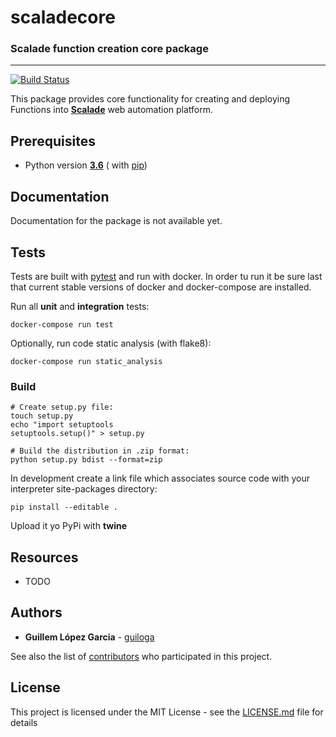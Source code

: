 # scaladecore

### Scalade function creation core package

____
[![Build Status](https://www.travis-ci.com/guiloga/guilogacore-rpc.svg?branch=master)](https://www.travis-ci.com/guiloga/guilogacore-rpc)

This package provides core functionality for creating and deploying Functions into [**Scalade**](https://scalade.io) web
automation platform.

## Prerequisites ###

* Python version [**3.6**](https://www.python.org/downloads/release/python-380/) (
  with [pip](https://pip.pypa.io/en/stable/))

## Documentation ###

Documentation for the package is not available yet.

## Tests

Tests are built with [pytest](https://docs.pytest.org/en/stable/) and run with docker. In order tu run it be sure last
that current stable versions of docker and docker-compose are installed.

Run all **unit** and **integration** tests:

```
docker-compose run test
```

Optionally, run code static analysis (with flake8):

```
docker-compose run static_analysis
```

### Build

```
# Create setup.py file:
touch setup.py
echo "import setuptools
setuptools.setup()" > setup.py

# Build the distribution in .zip format:
python setup.py bdist --format=zip
```

In development create a link file which associates source code with your interpreter site-packages directory:

```
pip install --editable .
```

Upload it yo PyPi with
**twine**

## Resources

* TODO

## Authors

* **Guillem López Garcia** - [guiloga](https://github.com/guiloga)

See also the list of [contributors](https://github.com/your/project/contributors) who participated in this project.

## License

This project is licensed under the MIT License - see the [LICENSE.md](LICENSE.md) file for details
